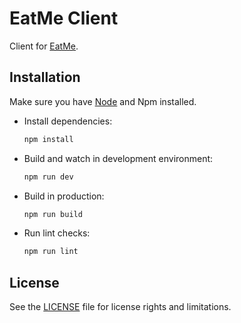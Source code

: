 # EatMe Client

Client for [EatMe][home-eatme].

## Installation

Make sure you have [Node][home-node] and Npm installed.

* Install dependencies:

  ```bash
  npm install
  ```

* Build and watch in development environment:

  ```bash
  npm run dev
  ```

* Build in production:

  ```bash
  npm run build
  ```

* Run lint checks:

  ```bash
  npm run lint
  ```

## License

See the [LICENSE](../LICENSE) file for license rights and limitations.


[home-eatme]: ../
[home-node]: https://nodejs.org/
